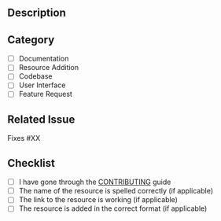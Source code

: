 ## Description

<!-- Describe the changes made in the pull request -->

## Category

<!-- Type 'x' in the square brackets '[ ]' to check the corresponding category -->

- [ ] Documentation
- [ ] Resource Addition
- [ ] Codebase
- [ ] User Interface
- [ ] Feature Request

## Related Issue

<!-- Link the pull request to the corresponding issue by replacing 'XX' with the issue number -->

Fixes #XX

## Checklist

<!-- Type 'x' in the square brackets '[ ]' to check the corresponding criteria -->

- [ ] I have gone through the [CONTRIBUTING](https://github.com/Sriparno08/Start-Contributing/blob/main/CONTRIBUTING.md) guide
- [ ] The name of the resource is spelled correctly (if applicable)
- [ ] The link to the resource is working (if applicable)
- [ ] The resource is added in the correct format (if applicable)
